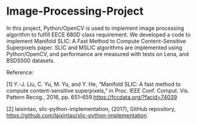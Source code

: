 # Image-Processing-Project
In this project, Python/OpenCV is used to implement image processing algorithm to fulfill EECE 680D class requirement. 
We developed a code to implement Manifold SLIC: A Fast Method to Compute Content-Sensitive Superpixels paper.
SLIC and MSLIC algorithms are implemented using Python/OpenCV, and performance are measured with tests on Lena, and BSDS500 datasets. 

Reference:

[1] Y.-J. Liu, C. Yu, M. Yu, and Y. He, “Manifold SLIC: A fast method
to compute content-sensitive superpixels,” in Proc. IEEE Conf.
Comput. Vis. Pattern Recog., 2016, pp. 651–659.https://fccdata.org/?facid=74039

[2] laixintao, slic-python-implementation, (2017), GitHub repository, https://github.com/laixintao/slic-python-implementation
